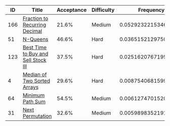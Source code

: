 |ID|Title|Acceptance|Difficulty|Frequency|
|----|-----|----|---|---|
|166|[Fraction to Recurring Decimal]( https://leetcode.com/problems/fraction-to-recurring-decimal)|21.6%|Medium|0.052923221534690555|
|51|[N-Queens]( https://leetcode.com/problems/n-queens)|46.6%|Hard|0.03651521297509749|
|123|[Best Time to Buy and Sell Stock III]( https://leetcode.com/problems/best-time-to-buy-and-sell-stock-iii)|37.5%|Hard|0.02516207671950806|
|4|[Median of Two Sorted Arrays]( https://leetcode.com/problems/median-of-two-sorted-arrays)|29.6%|Hard|0.008754068159914991|
|64|[Minimum Path Sum]( https://leetcode.com/problems/minimum-path-sum)|54.5%|Medium|0.006127470152097104|
|31|[Next Permutation]( https://leetcode.com/problems/next-permutation)|32.6%|Medium|0.005989835219179644|

